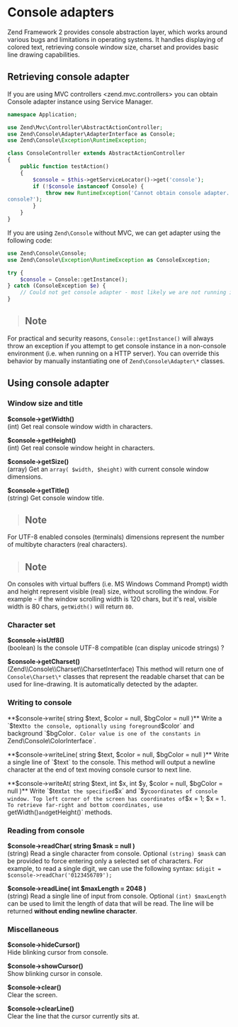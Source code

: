 # Console adapters

Zend Framework 2 provides console abstraction layer, which works around various bugs and limitations
in operating systems. It handles displaying of colored text, retrieving console window size, charset
and provides basic line drawing capabilities.

## Retrieving console adapter

If you are using MVC controllers &lt;zend.mvc.controllers&gt; you can obtain Console adapter
instance using Service Manager.

```php
namespace Application;

use Zend\Mvc\Controller\AbstractActionController;
use Zend\Console\Adapter\AdapterInterface as Console;
use Zend\Console\Exception\RuntimeException;

class ConsoleController extends AbstractActionController
{
    public function testAction()
    {
        $console = $this->getServiceLocator()->get('console');
        if (!$console instanceof Console) {
            throw new RuntimeException('Cannot obtain console adapter. Are we running in a
console?');
        }
    }
}
```

If you are using `Zend\Console` without MVC, we can get adapter using the following code:

```php
use Zend\Console\Console;
use Zend\Console\Exception\RuntimeException as ConsoleException;

try {
    $console = Console::getInstance();
} catch (ConsoleException $e) {
    // Could not get console adapter - most likely we are not running inside a console window.
}
```

> ## Note
For practical and security reasons, `Console::getInstance()` will always throw an exception if you
attempt to get console instance in a non-console environment (i.e. when running on a HTTP server).
You can override this behavior by manually instantiating one of `Zend\Console\Adapter\*` classes.

## Using console adapter

### Window size and title

**$console-&gt;getWidth()**  
(int) Get real console window width in characters.

**$console-&gt;getHeight()**  
(int) Get real console window height in characters.

**$console-&gt;getSize()**  
(array) Get an `array( $width, $height)` with current console window dimensions.

**$console-&gt;getTitle()**  
(string) Get console window title.

> ## Note
For UTF-8 enabled consoles (terminals) dimensions represent the number of multibyte characters (real
characters).

> ## Note
On consoles with virtual buffers (i.e. MS Windows Command Prompt) width and height represent visible
(real) size, without scrolling the window. For example - if the window scrolling width is 120 chars,
but it's real, visible width is 80 chars, `getWidth()` will return `80`.

### Character set

**$console-&gt;isUtf8()**  
(boolean) Is the console UTF-8 compatible (can display unicode strings) ?

**$console-&gt;getCharset()**  
(Zend\\\\Console\\\\Charset\\\\CharsetInterface) This method will return one of `Console\Charset\*`
classes that represent the readable charset that can be used for line-drawing. It is automatically
detected by the adapter.

### Writing to console

**$console-&gt;write( string $text, $color = null, $bgColor = null )**  
Write a `$text` to the console, optionally using foreground `$color` and background `$bgColor`.
Color value is one of the constants in `Zend\Console\ColorInterface`.

**$console-&gt;writeLine( string $text, $color = null, $bgColor = null )**  
Write a single line of `$text` to the console. This method will output a newline character at the
end of text moving console cursor to next line.

**$console-&gt;writeAt( string $text, int $x, int $y, $color = null, $bgColor = null )**  
Write `$text` at the specified `$x` and `$y` coordinates of console window. Top left corner of the
screen has coordinates of `$x = 1; $x = 1`. To retrieve far-right and bottom coordinates, use
`getWidth()` and `getHeight()` methods.

### Reading from console

**$console-&gt;readChar( string $mask = null )**  
(string) Read a single character from console. Optional `(string) $mask` can be provided to force
entering only a selected set of characters. For example, to read a single digit, we can use the
following syntax: `$digit = $console->readChar('0123456789');`

**$console-&gt;readLine( int $maxLength = 2048 )**  
(string) Read a single line of input from console. Optional `(int) $maxLength` can be used to limit
the length of data that will be read. The line will be returned **without ending newline
character**.

### Miscellaneous

**$console-&gt;hideCursor()**  
Hide blinking cursor from console.

**$console-&gt;showCursor()**  
Show blinking cursor in console.

**$console-&gt;clear()**  
Clear the screen.

**$console-&gt;clearLine()**  
Clear the line that the cursor currently sits at.


